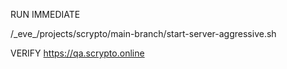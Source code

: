 RUN IMMEDIATE 

/\_eve\_/projects/scrypto/main-branch/start-server-aggressive.sh

VERIFY https://qa.scrypto.online 

